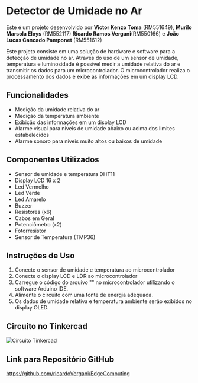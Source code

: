 # Detector de Umidade no Ar

Este é um projeto desenvolvido por **Victor Kenzo Toma** (RM551649), **Murilo Marsola Eloys** (RM552117)  **Ricardo Ramos Vergani**(RM550166) e **João Lucas Cancado Pamponet** (RM551612)

Este projeto consiste em uma solução de hardware e software para a detecção de umidade no ar. Através do uso de um sensor de umidade, temperatura e luminosidade é possível medir a umidade relativa do ar e transmitir os dados para um microcontrolador. O microcontrolador realiza o processamento dos dados e exibe as informações em um display LCD.

## Funcionalidades

- Medição da umidade relativa do ar
- Medição da temperatura ambiente
- Exibição das informações em um display LCD
- Alarme visual para níveis de umidade abaixo ou acima dos limites estabelecidos
- Alarme sonoro para níveis muito altos ou baixos de umidade

## Componentes Utilizados

- Sensor de umidade e temperatura DHT11
- Display LCD 16 x 2
- Led Vermelho
- Led Verde
- Led Amarelo
- Buzzer
- Resistores (x6)
- Cabos em Geral
- Potenciômetro (x2)
- Fotorresistor
- Sensor de Temperatura (TMP36)


## Instruções de Uso


1. Conecte o sensor de umidade e temperatura ao microcontrolador
2. Conecte o display LCD e LDR ao microcontrolador
3. Carregue o código do arquivo "" no microcontrolador utilizando o software Arduino IDE.
4. Alimente o circuito com uma fonte de energia adequada.
5. Os dados de umidade relativa e temperatura ambiente serão exibidos no display OLED.




## Circuito no Tinkercad

![Circuito Tinkercad](https://user-images.githubusercontent.com/126473191/236717118-1627b44b-7cb7-44f6-bf8d-89c1bc544215.png)


## Link para Repositório GitHub

https://github.com/ricardoVergani/EdgeComputing


